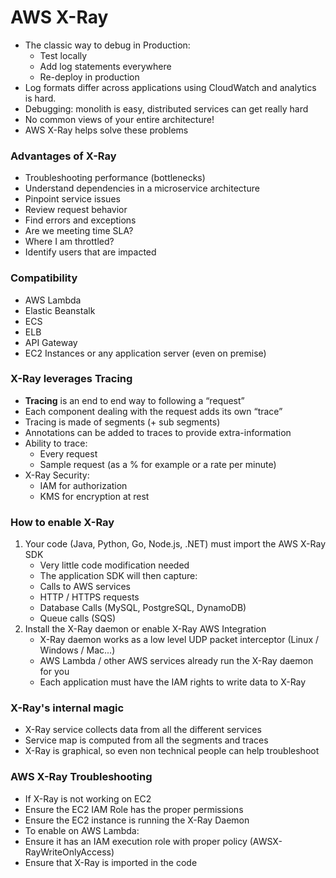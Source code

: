 # AWS X-Ray

- The classic way to debug in Production:
    - Test locally
    - Add log statements everywhere
    - Re-deploy in production
- Log formats differ across applications using CloudWatch and analytics is hard.
- Debugging: monolith is easy, distributed services can get really hard
- No common views of your entire architecture!
- AWS X-Ray helps solve these problems

### Advantages of X-Ray
- Troubleshooting performance (bottlenecks)
- Understand dependencies in a microservice architecture
- Pinpoint service issues
- Review request behavior
- Find errors and exceptions
- Are we meeting time SLA?
- Where I am throttled?
- Identify users that are impacted

### Compatibility
- AWS Lambda
- Elastic Beanstalk
- ECS
- ELB
- API Gateway
- EC2 Instances or any application server (even on premise)

### X-Ray leverages Tracing
- **Tracing** is an end to end way to following a “request”
- Each component dealing with the request adds its own “trace”
- Tracing is made of segments (+ sub segments)
- Annotations can be added to traces to provide extra-information
- Ability to trace:
    - Every request
    - Sample request (as a % for example or a rate per minute)
- X-Ray Security:
    - IAM for authorization
    - KMS for encryption at rest

### How to enable X-Ray
1. Your code (Java, Python, Go, Node.js, .NET) must import the AWS X-Ray SDK
    - Very little code modification needed
    - The application SDK will then capture:
    - Calls to AWS services
    - HTTP / HTTPS requests
    - Database Calls (MySQL, PostgreSQL, DynamoDB)
    - Queue calls (SQS)
2. Install the X-Ray daemon or enable X-Ray AWS Integration
    - X-Ray daemon works as a low level UDP packet interceptor (Linux / Windows / Mac...)
    - AWS Lambda / other AWS services already run the X-Ray daemon for you
    - Each application must have the IAM rights to write data to X-Ray

### X-Ray's internal magic
- X-Ray service collects data from all the different services
- Service map is computed from all the segments and traces
- X-Ray is graphical, so even non technical people can help troubleshoot

### AWS X-Ray Troubleshooting
- If X-Ray is not working on EC2
- Ensure the EC2 IAM Role has the proper permissions
- Ensure the EC2 instance is running the X-Ray Daemon
- To enable on AWS Lambda:
- Ensure it has an IAM execution role with proper policy
(AWSX-RayWriteOnlyAccess)
- Ensure that X-Ray is imported in the code
